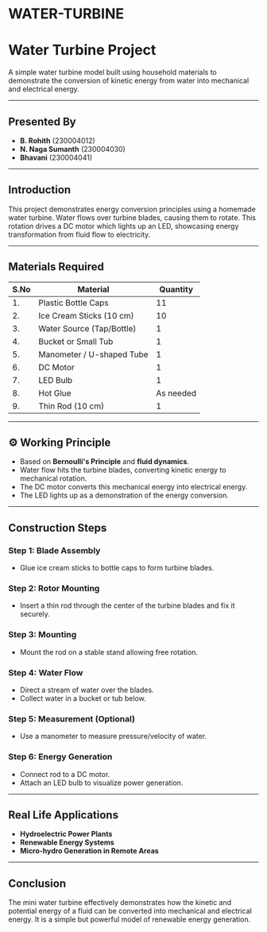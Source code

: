 # WATER-TURBINE
#  Water Turbine Project

A simple water turbine model built using household materials to demonstrate the conversion of kinetic energy from water into mechanical and electrical energy.

---

##  Presented By

- **B. Rohith** (230004012)  
- **N. Naga Sumanth** (230004030)  
- **Bhavani** (230004041)

---

##  Introduction

This project demonstrates energy conversion principles using a homemade water turbine. Water flows over turbine blades, causing them to rotate. This rotation drives a DC motor which lights up an LED, showcasing energy transformation from fluid flow to electricity.

---

##  Materials Required

| S.No | Material                      | Quantity     |
|------|-------------------------------|--------------|
| 1.   | Plastic Bottle Caps           | 11           |
| 2.   | Ice Cream Sticks (10 cm)      | 10           |
| 3.   | Water Source (Tap/Bottle)     | 1            |
| 4.   | Bucket or Small Tub           | 1            |
| 5.   | Manometer / U-shaped Tube     | 1            |
| 6.   | DC Motor                      | 1            |
| 7.   | LED Bulb                      | 1            |
| 8.   | Hot Glue                      | As needed    |
| 9.   | Thin Rod (10 cm)              | 1            |

---

## ⚙️ Working Principle

- Based on **Bernoulli's Principle** and **fluid dynamics**.
- Water flow hits the turbine blades, converting kinetic energy to mechanical rotation.
- The DC motor converts this mechanical energy into electrical energy.
- The LED lights up as a demonstration of the energy conversion.

---

##  Construction Steps

###  Step 1: Blade Assembly
- Glue ice cream sticks to bottle caps to form turbine blades.

###  Step 2: Rotor Mounting
- Insert a thin rod through the center of the turbine blades and fix it securely.

###  Step 3: Mounting
- Mount the rod on a stable stand allowing free rotation.

###  Step 4: Water Flow
- Direct a stream of water over the blades.
- Collect water in a bucket or tub below.

###  Step 5: Measurement (Optional)
- Use a manometer to measure pressure/velocity of water.

###  Step 6: Energy Generation
- Connect rod to a DC motor.
- Attach an LED bulb to visualize power generation.

---

##  Real Life Applications

- **Hydroelectric Power Plants**
- **Renewable Energy Systems**
- **Micro-hydro Generation in Remote Areas**

---

##  Conclusion

The mini water turbine effectively demonstrates how the kinetic and potential energy of a fluid can be converted into mechanical and electrical energy. It is a simple but powerful model of renewable energy generation.


